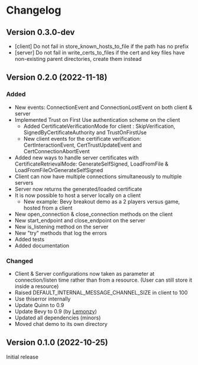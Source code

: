 # Changelog

## Version 0.3.0-dev

- [client] Do not fail in store_known_hosts_to_file if the path has no prefix
- [server] Do not fail in write_certs_to_files if the cert and key files have non-existing parent directories, create them instead

## Version 0.2.0 (2022-11-18)

### Added

- New events: ConnectionEvent and ConnectionLostEvent on both client & server
- Implemented Trust on First Use authentication scheme on the client
  - Added CertificateVerificationMode for client : SkipVerification, SignedByCertificateAuthority and TrustOnFirstUse
  - New client events for the certificate verification: CertInteractionEvent, CertTrustUpdateEvent and CertConnectionAbortEvent
- Added new ways to handle server certificates with CertificateRetrievalMode: GenerateSelfSigned, LoadFromFile & LoadFromFileOrGenerateSelfSigned
- Client can now have multiple connections simultaneously to multiple servers
- Server now returns the generated/loaded certificate
- It is now possible to host a server locally on a client
  - New example: Bevy breakout demo as a 2 players versus game, hosted from a client
- New open_connection & close_connection methods on the client
- New start_endpoint and close_endpoint on the server
- New is_listening method on the server
- New "try" methods that log the errors
- Added tests
- Added documentation

### Changed

- Client & Server configurations now taken as parameter at connection/listen time rather than from a resource. (User can still store it inside a resource)
- Raised DEFAULT_INTERNAL_MESSAGE_CHANNEL_SIZE in client to 100
- Use thiserror internally
- Update Quinn to 0.9
- Update Bevy to 0.9 (by [Lemonzy](https://github.com/Lemonzyy))
- Updated all dependencies (minors)
- Moved chat demo to its own directory

## Version 0.1.0 (2022-10-25)

Initial release